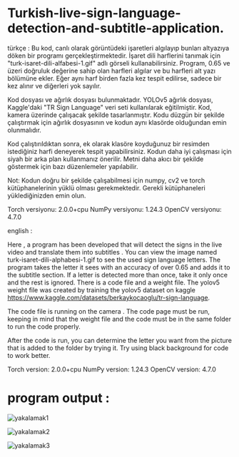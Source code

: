 # Turkish-live-sign-language-detection-and-subtitle-application.
türkçe : 
Bu kod, canlı olarak görüntüdeki işaretleri algılayıp bunları altyazıya döken bir programı gerçekleştirmektedir. İşaret dili harflerini tanımak için "turk-isaret-dili-alfabesi-1.gif" adlı görseli kullanabilirsiniz. Program, 0.65 ve üzeri doğruluk değerine sahip olan harfleri algılar ve bu harfleri alt yazı bölümüne ekler. Eğer aynı harf birden fazla kez tespit edilirse, sadece bir kez alınır ve diğerleri yok sayılır.

Kod dosyası ve ağırlık dosyası bulunmaktadır. YOLOv5 ağırlık dosyası, Kaggle'daki "TR Sign Language" veri seti kullanılarak eğitilmiştir. Kod, kamera üzerinde çalışacak şekilde tasarlanmıştır. Kodu düzgün bir şekilde çalıştırmak için ağırlık dosyasının ve kodun aynı klasörde olduğundan emin olunmalıdır.

Kod çalıştırıldıktan sonra, ek olarak klasöre koyduğunuz bir resimden istediğiniz harfi deneyerek tespit yapabilirsiniz. Kodun daha iyi çalışması için siyah bir arka plan kullanmanız önerilir. Metni daha akıcı bir şekilde göstermek için bazı düzenlemeler yapılabilir.

Not: Kodun doğru bir şekilde çalışabilmesi için numpy, cv2 ve torch kütüphanelerinin yüklü olması gerekmektedir. Gerekli kütüphaneleri yüklediğinizden emin olun.

Torch versiyonu: 2.0.0+cpu
NumPy versiyonu: 1.24.3
OpenCV versiyonu: 4.7.0

english :

Here , a program has been developed that will detect the signs in the live video and translate them into subtitles . You can view the image named turk-isaret-dili-alphabesi-1.gif to see the used sign language letters. The program takes the letter it sees with an accuracy of over 0.65 and adds it to the subtitle section. 
If a letter is detected more than once, take it only once and the rest is ignored. There is a code file and a weight file. The yolov5 weight file was created by training the yolov5 dataset on kaggle https://www.kaggle.com/datasets/berkaykocaoglu/tr-sign-language. 

The code file is running on the camera . The code page must be run, keeping in mind that the weight file and the code must be in the same folder to run the code properly.

After the code is run, you can determine the letter you want from the picture that is added to the folder by trying it. Try using black background for code to work better.

Torch version: 2.0.0+cpu
NumPy version: 1.24.3
OpenCV version: 4.7.0



# program output :


![yakalamak1](https://github.com/ilyasdemir-demirilyas/Turkish-live-sign-language-detection-and-subtitle-application./assets/80126067/3343cec5-85b5-4d9d-a25c-3f036078df77)

![yakalamak2](https://github.com/ilyasdemir-demirilyas/Turkish-live-sign-language-detection-and-subtitle-application./assets/80126067/953a9f4f-5dba-435f-b6ab-f56d590ebabe)

![yakalamak3](https://github.com/ilyasdemir-demirilyas/Turkish-live-sign-language-detection-and-subtitle-application./assets/80126067/89ecdb87-dc6d-4d36-b1e2-b7c8c28130e3)

